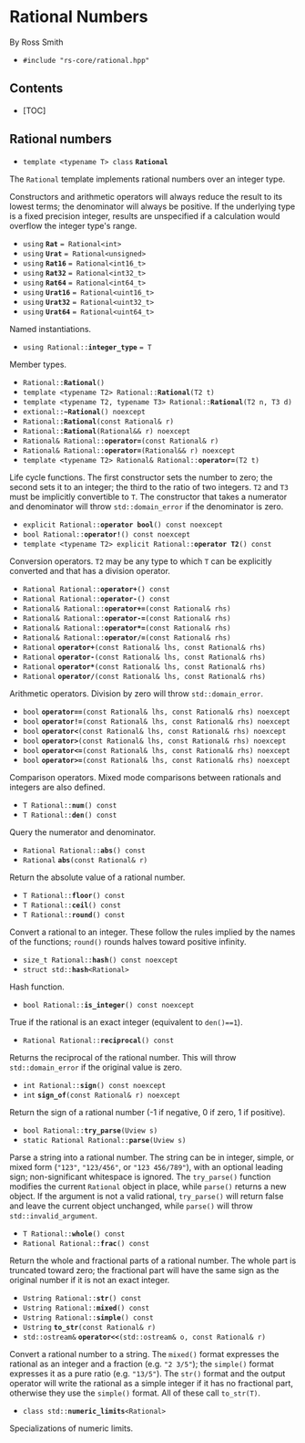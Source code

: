 # Rational Numbers #

By Ross Smith

* `#include "rs-core/rational.hpp"`

## Contents ##

* [TOC]

## Rational numbers ##

* `template <typename T> class` **`Rational`**

The `Rational` template implements rational numbers over an integer type.

Constructors and arithmetic operators will always reduce the result to its
lowest terms; the denominator will always be positive. If the underlying type
is a fixed precision integer, results are unspecified if a calculation would
overflow the integer type's range.

* `using` **`Rat`** `= Rational<int>`
* `using` **`Urat`** `= Rational<unsigned>`
* `using` **`Rat16`** `= Rational<int16_t>`
* `using` **`Rat32`** `= Rational<int32_t>`
* `using` **`Rat64`** `= Rational<int64_t>`
* `using` **`Urat16`** `= Rational<uint16_t>`
* `using` **`Urat32`** `= Rational<uint32_t>`
* `using` **`Urat64`** `= Rational<uint64_t>`

Named instantiations.

* `using Rational::`**`integer_type`** `= T`

Member types.

* `Rational::`**`Rational`**`()`
* `template <typename T2> Rational::`**`Rational`**`(T2 t)`
* `template <typename T2, typename T3> Rational::`**`Rational`**`(T2 n, T3 d)`
* `extional::`**`~Rational`**`() noexcept`
* `Rational::`**`Rational`**`(const Rational& r)`
* `Rational::`**`Rational`**`(Rational&& r) noexcept`
* `Rational& Rational::`**`operator=`**`(const Rational& r)`
* `Rational& Rational::`**`operator=`**`(Rational&& r) noexcept`
* `template <typename T2> Rational& Rational::`**`operator=`**`(T2 t)`

Life cycle functions. The first constructor sets the number to zero; the
second sets it to an integer; the third to the ratio of two integers. `T2` and
`T3` must be implicitly convertible to `T`. The constructor that takes a
numerator and denominator will throw `std::domain_error` if the denominator is
zero.

* `explicit Rational::`**`operator bool`**`() const noexcept`
* `bool Rational::`**`operator!`**`() const noexcept`
* `template <typename T2> explicit Rational::`**`operator T2`**`() const`

Conversion operators. `T2` may be any type to which `T` can be explicitly
converted and that has a division operator.

* `Rational Rational::`**`operator+`**`() const`
* `Rational Rational::`**`operator-`**`() const`
* `Rational& Rational::`**`operator+=`**`(const Rational& rhs)`
* `Rational& Rational::`**`operator-=`**`(const Rational& rhs)`
* `Rational& Rational::`**`operator*=`**`(const Rational& rhs)`
* `Rational& Rational::`**`operator/=`**`(const Rational& rhs)`
* `Rational` **`operator+`**`(const Rational& lhs, const Rational& rhs)`
* `Rational` **`operator-`**`(const Rational& lhs, const Rational& rhs)`
* `Rational` **`operator*`**`(const Rational& lhs, const Rational& rhs)`
* `Rational` **`operator/`**`(const Rational& lhs, const Rational& rhs)`

Arithmetic operators. Division by zero will throw `std::domain_error`.

* `bool` **`operator==`**`(const Rational& lhs, const Rational& rhs) noexcept`
* `bool` **`operator!=`**`(const Rational& lhs, const Rational& rhs) noexcept`
* `bool` **`operator<`**`(const Rational& lhs, const Rational& rhs) noexcept`
* `bool` **`operator>`**`(const Rational& lhs, const Rational& rhs) noexcept`
* `bool` **`operator<=`**`(const Rational& lhs, const Rational& rhs) noexcept`
* `bool` **`operator>=`**`(const Rational& lhs, const Rational& rhs) noexcept`

Comparison operators. Mixed mode comparisons between rationals and integers
are also defined.

* `T Rational::`**`num`**`() const`
* `T Rational::`**`den`**`() const`

Query the numerator and denominator.

* `Rational Rational::`**`abs`**`() const`
* `Rational` **`abs`**`(const Rational& r)`

Return the absolute value of a rational number.

* `T Rational::`**`floor`**`() const`
* `T Rational::`**`ceil`**`() const`
* `T Rational::`**`round`**`() const`

Convert a rational to an integer. These follow the rules implied by the names
of the functions; `round()` rounds halves toward positive infinity.

* `size_t Rational::`**`hash`**`() const noexcept`
* `struct std::`**`hash`**`<Rational>`

Hash function.

* `bool Rational::`**`is_integer`**`() const noexcept`

True if the rational is an exact integer (equivalent to `den()==1`).

* `Rational Rational::`**`reciprocal`**`() const`

Returns the reciprocal of the rational number. This will throw
`std::domain_error` if the original value is zero.

* `int Rational::`**`sign`**`() const noexcept`
* `int` **`sign_of`**`(const Rational& r) noexcept`

Return the sign of a rational number (-1 if negative, 0 if zero, 1 if
positive).

* `bool Rational::`**`try_parse`**`(Uview s)`
* `static Rational Rational::`**`parse`**`(Uview s)`

Parse a string into a rational number. The string can be in integer, simple,
or mixed form (`"123"`, `"123/456"`, or `"123 456/789"`), with an optional
leading sign; non-significant whitespace is ignored. The `try_parse()`
function modifies the current `Rational` object in place, while `parse()`
returns a new object. If the argument is not a valid rational, `try_parse()`
will return false and leave the current object unchanged, while `parse()` will
throw `std::invalid_argument`.

* `T Rational::`**`whole`**`() const`
* `Rational Rational::`**`frac`**`() const`

Return the whole and fractional parts of a rational number. The whole part is
truncated toward zero; the fractional part will have the same sign as the
original number if it is not an exact integer.

* `Ustring Rational::`**`str`**`() const`
* `Ustring Rational::`**`mixed`**`() const`
* `Ustring Rational::`**`simple`**`() const`
* `Ustring` **`to_str`**`(const Rational& r)`
* `std::ostream&` **`operator<<`**`(std::ostream& o, const Rational& r)`

Convert a rational number to a string. The `mixed()` format expresses the
rational as an integer and a fraction (e.g. `"2 3/5"`); the `simple()` format
expresses it as a pure ratio (e.g. `"13/5"`). The `str()` format and the
output operator will write the rational as a simple integer if it has no
fractional part, otherwise they use the `simple()` format. All of these call
`to_str(T)`.

* `class std::`**`numeric_limits`**`<Rational>`

Specializations of numeric limits.
